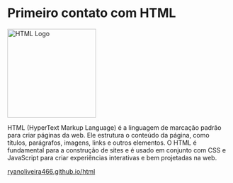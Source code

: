 # Primeiro contato com HTML

<img src="https://upload.wikimedia.org/wikipedia/commons/6/61/HTML5_logo_and_wordmark.svg" alt="HTML Logo" width="200"/>

HTML (HyperText Markup Language) é a linguagem de marcação padrão para criar páginas da web. Ele estrutura o conteúdo da página, como títulos, parágrafos, imagens, links e outros elementos. O HTML é fundamental para a construção de sites e é usado em conjunto com CSS e JavaScript para criar experiências interativas e bem projetadas na web.



[ryanoliveira466.github.io/html](https://ryanoliveira466.github.io/html)


